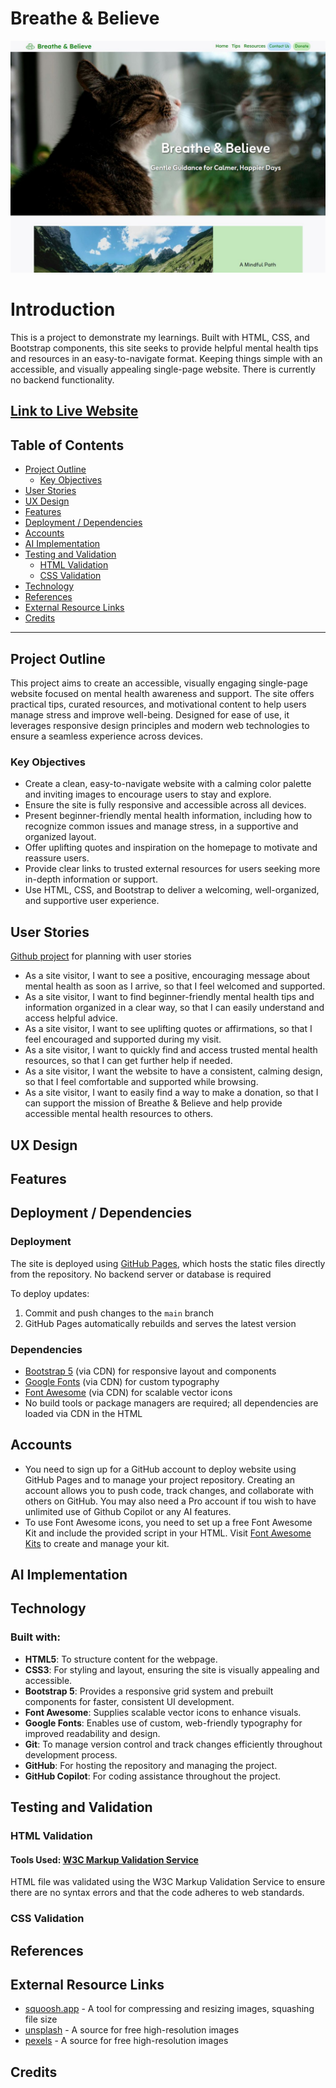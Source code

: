 # Breathe & Believe
![Preview of Website](/documentation/images/preview-site.jpg)
# Introduction
This is a project to demonstrate my learnings. Built with HTML, CSS, and Bootstrap components, this site seeks to provide helpful mental health tips and resources in an easy-to-navigate format. Keeping things simple with an accessible, and visually appealing single-page website.
There is currently no backend functionality.

## [Link to Live Website](https://wen-l-liu.github.io/mental_health_project/)

## Table of Contents
- [Project Outline](#project-outline)
    - [Key Objectives](#key-objectives)
- [User Stories](#user-stories)
- [UX Design](#ux-design)
- [Features](#features)
- [Deployment / Dependencies](#deployment--dependencies)
- [Accounts](#accounts)
- [AI Implementation](#ai-implementation)
- [Testing and Validation](#testing-and-validation)
    - [HTML Validation](#HTML-Validation)
    - [CSS Validation](#CSS-Validation)
- [Technology](#technology)
- [References](#references)
- [External Resource Links](#external-resource-links)
- [Credits](#credits)

---

## Project Outline
This project aims to create an accessible, visually engaging single-page website focused on mental health awareness and support. The site offers practical tips, curated resources, and motivational content to help users manage stress and improve well-being. Designed for ease of use, it leverages responsive design principles and modern web technologies to ensure a seamless experience across devices.

### Key Objectives
- Create a clean, easy-to-navigate website with a calming color palette and inviting images to encourage users to stay and explore.
- Ensure the site is fully responsive and accessible across all devices.
- Present beginner-friendly mental health information, including how to recognize common issues and manage stress, in a supportive and organized layout.
- Offer uplifting quotes and inspiration on the homepage to motivate and reassure users.
- Provide clear links to trusted external resources for users seeking more in-depth information or support.
- Use HTML, CSS, and Bootstrap to deliver a welcoming, well-organized, and supportive user experience.

## User Stories
[Github project](https://github.com/users/wen-l-liu/projects/6) for planning with user stories

- As a site visitor, I want to see a positive, encouraging message about mental health as soon as I arrive, so that I feel welcomed and supported.
- As a site visitor, I want to find beginner-friendly mental health tips and information organized in a clear way, so that I can easily understand and access helpful advice.
- As a site visitor, I want to see uplifting quotes or affirmations, so that I feel encouraged and supported during my visit.
- As a site visitor, I want to quickly find and access trusted mental health resources, so that I can get further help if needed.
- As a site visitor, I want the website to have a consistent, calming design, so that I feel comfortable and supported while browsing.
- As a site visitor, I want to easily find a way to make a donation, so that I can support the mission of Breathe & Believe and help provide accessible mental health resources to others.

## UX Design

## Features

## Deployment / Dependencies
### Deployment
The site is deployed using [GitHub Pages](https://pages.github.com/), which hosts the static files directly from the repository. No backend server or database is required

To deploy updates:
1. Commit and push changes to the `main` branch
2. GitHub Pages automatically rebuilds and serves the latest version

### Dependencies
- [Bootstrap 5](https://getbootstrap.com/) (via CDN) for responsive layout and components
- [Google Fonts](https://fonts.google.com/) (via CDN) for custom typography
- [Font Awesome](https://font-awesome.com) (via CDN) for scalable vector icons
- No build tools or package managers are required; all dependencies are loaded via CDN in the HTML

## Accounts
- You need to sign up for a GitHub account to deploy website using GitHub Pages and to manage your project repository. Creating an account allows you to push code, track changes, and collaborate with others on GitHub. You may also need a Pro account if tou wish to have unlimited use of Github Copilot or any AI features.
- To use Font Awesome icons, you need to set up a free Font Awesome Kit and include the provided script in your HTML. Visit [Font Awesome Kits](https://fontawesome.com/kits) to create and manage your kit.
## AI Implementation

## Technology
### Built with:
- **HTML5**: To structure content for the webpage.
- **CSS3**: For styling and layout, ensuring the site is visually appealing and accessible.
- **Bootstrap 5**: Provides a responsive grid system and prebuilt components for faster, consistent UI development.
- **Font Awesome**: Supplies scalable vector icons to enhance visuals.
- **Google Fonts**: Enables use of custom, web-friendly typography for improved readability and design.
- **Git**: To manage version control and track changes efficiently throughout development process.
- **GitHub**: For hosting the repository and managing the project.
- **GitHub Copilot**: For coding assistance throughout the project.


## Testing and Validation
### HTML Validation
#### Tools Used: [W3C Markup Validation Service](https://validator.w3.org/)
HTML file was validated using the W3C Markup Validation Service to ensure there are no syntax errors and that the code adheres to web standards.
### CSS Validation

## References

## External Resource Links
- [squoosh.app](https://squoosh.app/) - A tool for compressing and resizing images, squashing file size
- [unsplash](https://unsplash.com/) - A source for free high-resolution images
- [pexels](https://www.pexels.com/) - A source for free high-resolution images


## Credits